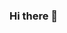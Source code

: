 ### Hi there 👋

<!--
**0xEnsar/0xEnsar** is a ✨ _special_ ✨ repository because its `README.md` (this file) appears on your GitHub profile.

- 🌱 I’m currently learning Solidity and Web3
- 📫 How to reach me: https://linktr.ee/ensaryozgat
-->
